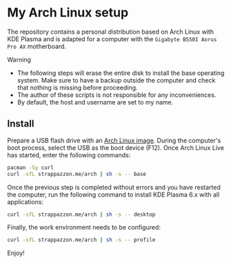 # My Arch Linux setup

The repository contains a personal distribution based on Arch Linux with KDE Plasma and is adapted for a computer with the `Gigabyte B550I Aorus Pro AX` motherboard.

> [!Warning]
> - The following steps will erase the entire disk to install the base operating system. Make sure to have a backup outside the computer and check that nothing is missing before proceeding.
> - The author of these scripts is not responsible for any inconveniences.
> - By default, the host and username are set to my name.

## Install

Prepare a USB flash drive with an [Arch Linux image](https://archlinux.org/download). During the computer's boot process, select the USB as the boot device (F12). Once Arch Linux Live has started, enter the following commands:

```bash
pacman -Sy curl
curl -sfL strappazzon.me/arch | sh -s -- base
```

Once the previous step is completed without errors and you have restarted the computer, run the following command to install KDE Plasma 6.x with all applications:

```bash
curl -sfL strappazzon.me/arch | sh -s -- desktop
```

Finally, the work environment needs to be configured:

```bash
curl -sfL strappazzon.me/arch | sh -s -- profile
```

Enjoy!
